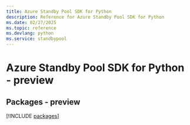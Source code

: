 ```yaml
---
title: Azure Standby Pool SDK for Python
description: Reference for Azure Standby Pool SDK for Python
ms.date: 02/27/2025
ms.topic: reference
ms.devlang: python
ms.service: standbypool
---
```

# Azure Standby Pool SDK for Python - preview
## Packages - preview
[!INCLUDE [packages](standby-pool-index.md)]